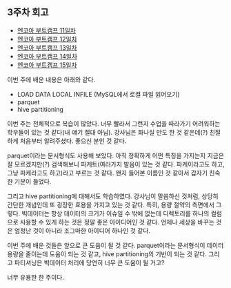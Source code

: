 ## 3주차 회고

- [엔코아 부트캠프 11일차](https://mingk42.github.io/bloGit/%EC%97%94%EC%BD%94%EC%95%84-%EB%B6%80%ED%8A%B8%EC%BA%A0%ED%94%84-11%EC%9D%BC%EC%B0%A8/)
- [엔코아 부트캠프 12일차](https://mingk42.github.io/bloGit/%EC%97%94%EC%BD%94%EC%95%84-%EB%B6%80%ED%8A%B8%EC%BA%A0%ED%94%84-12%EC%9D%BC%EC%B0%A8/)
- [엔코아 부트캠프 13일차](https://mingk42.github.io/bloGit/%EC%97%94%EC%BD%94%EC%95%84-%EB%B6%80%ED%8A%B8%EC%BA%A0%ED%94%84-13%EC%9D%BC%EC%B0%A8/)
- [엔코아 부트캠프 14일차](https://mingk42.github.io/bloGit/%EC%97%94%EC%BD%94%EC%95%84-%EB%B6%80%ED%8A%B8%EC%BA%A0%ED%94%84-14%EC%9D%BC%EC%B0%A8/)
- [엔코아 부트캠프 15일차](https://mingk42.github.io/bloGit/%EC%97%94%EC%BD%94%EC%95%84-%EB%B6%80%ED%8A%B8%EC%BA%A0%ED%94%84-15%EC%9D%BC%EC%B0%A8/)

이번 주에 배운 내용은 아래와 같다.
- LOAD DATA LOCAL INFILE (MySQL에서 로컬 파일 읽어오기)
- parquet
- hive partitioning

이번 주는 전체적으로 복습이 많았다. 너무 빨라서 그런지 수업을 따라가기 어려워하는 학우들이 있는 것 같다(내 얘기 절대 아님). 강사님은 화나실 만도 한 것 같은데(?) 친절하게 처음부터 알려주셨다. 좋으신 분인 것 같다.

parquet이라는 문서형식도 사용해 보았다. 아직 정확하게 어떤 특징을 가지는지 지금은 잘 모르겠지만(?) 검색해보니 파케트(여러가지 발음이 있는 것 같다. 파케이라고도 하고, 그냥 파케라고도 하고)라고 부르는 것 같다. 왠지 들어본 이름인 것 같아서 갑자기 친숙한 기분이 들었다.

그리고 hive partitioning에 대해서도 학습하였다.  강사님이 말씀하신 것처럼, 상당히 간단한 개념인데 또 굉장한 효용을 가지고 있는 것 같다. 특히, 용량 절약의 측면에서 그렇다. 빅데이터는 항상 데이터의 크기가 이슈일 수 밖에 없는데 디렉토리를 하나의 컬럼으로 사용할 수 있게 하는 것은 정말 좋은 아이디어인 것 같다. 언제나 세상을 바꾸는 것은 엄청난 것이 아니라 조그마한 아이디어 하나인 것 같다. 

이번 주에 배운 것들은 앞으로 큰 도움이 될 것 같다. parquet이라는 문서형식이 데이터 용량을 줄이는데 도움이 되는 것 같고, hive partitioning의 기반이 되는 것 같다. 그리고 파티셔닝은 빅데이터 처리에 당연히 너무 큰 도움이 될 거고?

너무 유용한 한 주이다.
